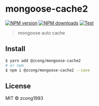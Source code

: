 # mongoose-cache2

[![NPM version](https://img.shields.io/npm/v/@zcong/mongoose-cache2.svg?style=flat)](https://npmjs.com/package/@zcong/mongoose-cache2) [![NPM downloads](https://img.shields.io/npm/dm/@zcong/mongoose-cache2.svg?style=flat)](https://npmjs.com/package/@zcong/mongoose-cache2) [![Test](https://github.com/zcong1993/mongoose-cache2/actions/workflows/test.yml/badge.svg)](https://github.com/zcong1993/mongoose-cache2/actions/workflows/test.yml)

> mongoose auto cache

## Install

```bash
$ yarn add @zcong/mongoose-cache2
# or npm
$ npm i @zcong/mongoose-cache2 --save
```

## License

MIT &copy; zcong1993
